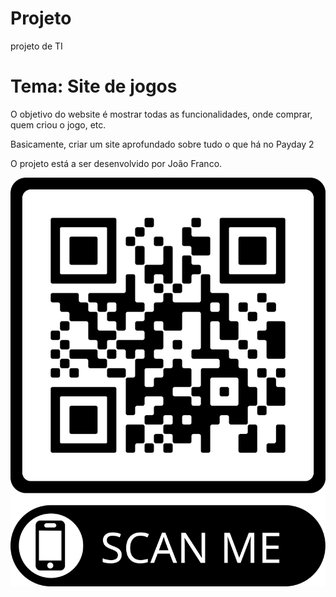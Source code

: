# Projeto
 projeto de TI 

<h1>Tema: Site de jogos </h1>


<p>O objetivo do website é mostrar todas as funcionalidades, onde comprar, quem criou o jogo, etc.</p>
<p>Basicamente, criar um site aprofundado sobre tudo o que há no Payday 2</p>

<p>O projeto está a ser desenvolvido por João Franco.</p>

 <img src="imagens/frame.png">